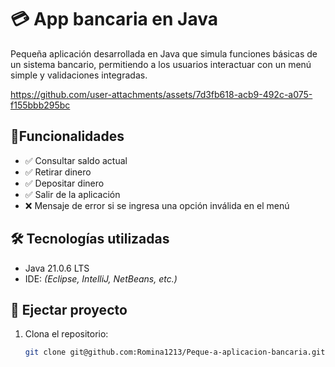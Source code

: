 <h1>💳 App bancaria en Java</h1>
Pequeña aplicación desarrollada en Java que simula funciones básicas de un sistema bancario, permitiendo a los usuarios interactuar con un menú simple y validaciones integradas.

https://github.com/user-attachments/assets/7d3fb618-acb9-492c-a075-f155bbb295bc

## 🚀Funcionalidades
- ✅ Consultar saldo actual  
- ✅ Retirar dinero  
- ✅ Depositar dinero  
- ✅ Salir de la aplicación  
- ❌ Mensaje de error si se ingresa una opción inválida en el menú

## 🛠 Tecnologías utilizadas
- Java 21.0.6 LTS
- IDE: *(Eclipse, IntelliJ, NetBeans, etc.)*

## 📂 Ejectar proyecto
1.  Clona el repositorio:
    ```bash
    git clone git@github.com:Romina1213/Peque-a-aplicacion-bancaria.git
    ```

